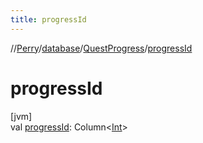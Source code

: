 ```yaml
---
title: progressId
---
```

//[Perry](../../../index.html)/[database](../index.html)/[QuestProgress](index.html)/[progressId](progress-id.html)



# progressId



[jvm]\
val [progressId](progress-id.html): Column<[Int](https://kotlinlang.org/api/latest/jvm/stdlib/kotlin/-int/index.html)>




